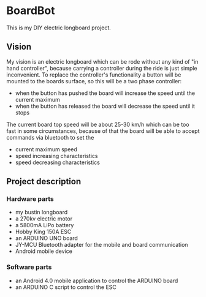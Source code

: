 # BoardBot

This is my DIY electric longboard project.

## Vision

My vision is an electric longboard which can be rode without any kind of "in hand controller", because carrying a controller during the ride is just simple inconvenient.
To replace the controller's functionality a button will be mounted to the boards surface, so this will be a two phase controller:

* when the button has pushed the board will increase the speed until the current maximum
* when the button has released the board will decrease the speed until it stops

The current board top speed will be about 25-30 km/h which can be too fast in some circumstances, because of that the board will be able to accept commands via bluetooth to set the

* current maximum speed
* speed increasing characteristics
* speed decreasing characteristics

## Project description

### Hardware parts

* my bustin longboard
* a 270kv electric motor
* a 5800mA LiPo battery
* Hobby King 150A ESC
* an ARDUINO UNO board
* JY-MCU Bluetooth adapter for the mobile and board communication
* Android mobile device

### Software parts

* an Android 4.0 mobile application to control the ARDUINO board
* an ARDUINO C script to control the ESC